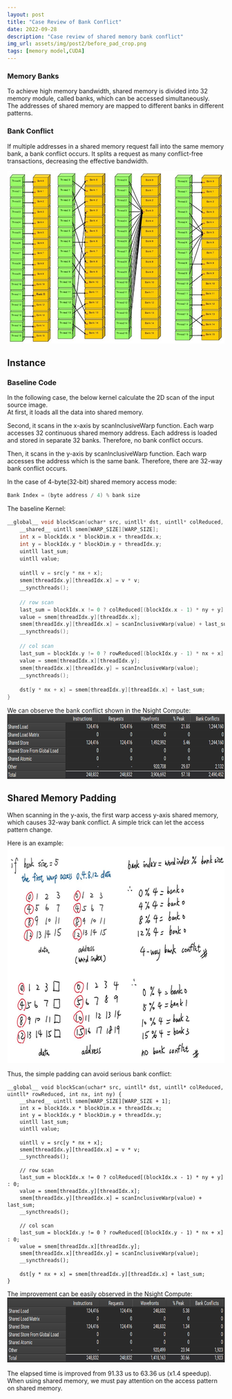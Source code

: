```yaml
---
layout: post
title: "Case Review of Bank Conflict"
date: 2022-09-28
description: "Case review of shared memory bank conflict"
img_url: assets/img/post2/before_pad_crop.png
tags: [memory model,CUDA]
---
```



### Memory Banks

To achieve high memory bandwidth, shared memory is divided into 32 memory module, called banks,
which can be accessed simultaneously.   
The addresses of shared memory are mapped to different banks in different patterns.   

### Bank Conflict

If multiple addresses in a shared memory request fall into the same memory bank, a bank conflict occurs.
It splits a request as many conflict-free transactions, decreasing the effective bandwidth.

<img src="/assets/img/post2/bank_conflict.png" width="700" height="400">

## Instance
### Baseline Code

In the following case, the below kernel calculate the 2D scan of the input source image.   
At first, it loads all the data into shared memory.  

Second, it scans in the x-axis by scanInclusiveWarp function.
Each warp accesses 32 continuous shared memory address.
Each address is loaded and stored in separate 32 banks. 
Therefore, no bank conflict occurs.

Then, it scans in the y-axis by scanInclusiveWarp function.
Each warp accesses the address which is the same bank.
Therefore, there are 32-way bank conflict occurs.

In the case of 4-byte(32-bit) shared memory access mode:   
```c
Bank Index = (byte address / 4) % bank size 
```

The baseline Kernel:
```c
__global__ void blockScan(uchar* src, uintll* dst, uintll* colReduced, uintll* rowReduced, int nx, int ny) {
    __shared__ uintll smem[WARP_SIZE][WARP_SIZE];
    int x = blockIdx.x * blockDim.x + threadIdx.x;
    int y = blockIdx.y * blockDim.y + threadIdx.y;
    uintll last_sum;
    uintll value;

    uintll v = src[y * nx + x];
    smem[threadIdx.y][threadIdx.x] = v * v;
    __syncthreads();

    // row scan
    last_sum = blockIdx.x != 0 ? colReduced[(blockIdx.x - 1) * ny + y] : 0;
    value = smem[threadIdx.y][threadIdx.x];
    smem[threadIdx.y][threadIdx.x] = scanInclusiveWarp(value) + last_sum;
    __syncthreads();

    // col scan
    last_sum = blockIdx.y != 0 ? rowReduced[(blockIdx.y - 1) * nx + x] : 0;
    value = smem[threadIdx.x][threadIdx.y];
    smem[threadIdx.x][threadIdx.y] = scanInclusiveWarp(value);
    __syncthreads();

    dst[y * nx + x] = smem[threadIdx.y][threadIdx.x] + last_sum;
}
```

We can observe the bank conflict shown in the Nsight Compute:
<img src="/assets/img/post2/before_pad_crop.png" width="700" height="150">

## Shared Memory Padding


When scanning in the y-axis, the first warp access y-axis shared memory,
which causes 32-way bank conflict. A simple trick can let the access pattern change.

Here is an example:   
<img src="/assets/img/post2/shared_memory_padding.jpg" width="600" height="500">

Thus, the simple padding can avoid serious bank conflict:
```
__global__ void blockScan(uchar* src, uintll* dst, uintll* colReduced, uintll* rowReduced, int nx, int ny) {
    __shared__ uintll smem[WARP_SIZE][WARP_SIZE + 1];
    int x = blockIdx.x * blockDim.x + threadIdx.x;
    int y = blockIdx.y * blockDim.y + threadIdx.y;
    uintll last_sum;
    uintll value;

    uintll v = src[y * nx + x];
    smem[threadIdx.y][threadIdx.x] = v * v;
    __syncthreads();

    // row scan
    last_sum = blockIdx.x != 0 ? colReduced[(blockIdx.x - 1) * ny + y] : 0;
    value = smem[threadIdx.y][threadIdx.x];
    smem[threadIdx.y][threadIdx.x] = scanInclusiveWarp(value) + last_sum;
    __syncthreads();

    // col scan
    last_sum = blockIdx.y != 0 ? rowReduced[(blockIdx.y - 1) * nx + x] : 0;
    value = smem[threadIdx.x][threadIdx.y];
    smem[threadIdx.x][threadIdx.y] = scanInclusiveWarp(value);
    __syncthreads();

    dst[y * nx + x] = smem[threadIdx.y][threadIdx.x] + last_sum;
}
```

The improvement can be easily observed in the Nsight Compute:
<img src="/assets/img/post2/after_pad_crop.png" width="700" height="150">

The elapsed time is improved from 91.33 us to 63.36 us (x1.4 speedup).   
When using shared memory, we must pay attention on the access pattern on shared memory.
